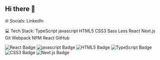 ## Hi there 👋


🌐 Socials:
LinkedIn

💻 Tech Stack:
TypeScript javascript HTML5 CSS3 Sass Less React Next.js Git Webpack NPM React GitHub

![React Badge](https://img.shields.io/badge/React-282c34?style=flat&logo=react&logoColor=61dafb)
![javascript Badge](https://img.shields.io/badge/javascript-blue?logo=javascript)
![HTML5 Badge](https://img.shields.io/badge/HTML5-red?logo=HTML5&logoColor=white)
![TypeScript Badge](https://img.shields.io/badge/TypeScript-3178C6?style=flat&logo=typescript&logoColor=white)
![CSS3 Badge](https://img.shields.io/badge/CSS3-blue?logo=CSS3)
![Next.js Badge](https://img.shields.io/badge/Next.js-282c34?style=flat&logo=Next.js&logoColor=white)

<!--
**sh_gh/sh_gh** is a ✨ _special_ ✨ repository because its `README.md` (this file) appears on your GitHub profile.

Here are some ideas to get you started:

- 🔭 I’m currently working on ...
- 🌱 I’m currently learning ...
- 👯 I’m looking to collaborate on ...
- 🤔 I’m looking for help with ...
- 💬 Ask me about ...
- 📫 How to reach me: ...
- 😄 Pronouns: ...
- ⚡ Fun fact: ...
-->

